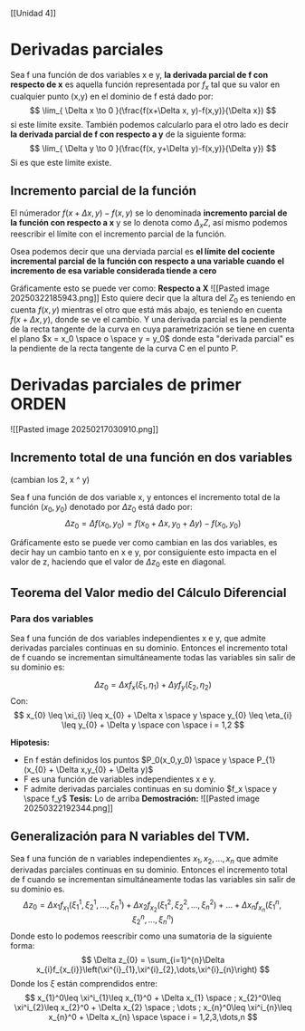 [[Unidad 4]]

# Derivadas parciales

Sea f una función de dos variables x e y, **la derivada parcial de f con respecto de x** es aquella función representada por $f_x$ tal que su valor en cualquier punto (x,y) en el dominio de f está dado por:
$$
\lim_{  \Delta x \to 0 }(\frac{f(x+\Delta x, y)-f(x,y)}{\Delta x}) 
$$
si este límite exsite.
También podemos calcularlo para el otro lado es decir **la derivada parcial de f con respecto a y** de la siguiente forma:
$$
\lim_{  \Delta y \to 0 }(\frac{f(x, y+\Delta y)-f(x,y)}{\Delta y}) 
$$
Si es que este límite existe.

## Incremento parcial de la función

El númerador $f(x + \Delta x, y) - f(x,y)$ se lo denominada **incremento parcial de la función con respecto a x** y se lo denota como $\Delta_xZ$, así mismo podemos reescribir el límite con el incremento parcial de la función.

Osea podemos decir que una derviada parcial es **el límite del cociente incremental parcial de la función con respecto a una variable cuando el incremento de esa variable considerada tiende a cero**

Gráficamente esto se puede ver como:
**Respecto a X**
![[Pasted image 20250322185943.png]]
Esto quiere decir que la altura del $Z_0$ es teniendo en cuenta $f(x,y)$ mientras el otro que está más abajo, es teniendo en cuenta $f(x+ \Delta x, y)$, donde se ve el cambio.
Y una derivada parcial es la pendiente de la recta tangente de la curva en cuya parametrización se tiene en cuenta el plano $x = x_0 \space o \space y = y_0$ donde esta "derivada parcial" es la pendiente de la recta tangente de la curva C en el punto P.



# **Derivadas parciales de primer ORDEN**


![[Pasted image 20250217030910.png]]


## **Incremento total de una función en dos variables**
(cambian los 2, x ^ y)

Sea f una función de dos variable x, y entonces el incremento total de la función $(x_0, y_0)$ denotado por $\Delta z_0$ está dado por:
$$\Delta z_0 =\Delta f(x_0, y_0) = f(x_0 + \Delta x, y_0 + \Delta y) - f(x_0, y_0)$$

Gráficamente esto se puede ver como cambian en las dos variables, es decir hay un cambio tanto en x e y, por consiguiente esto impacta en el valor de z, haciendo que el valor de $\Delta z_0$ este en diagonal.


## Teorema del Valor medio del Cálculo Diferencial
### Para dos variables
Sea f una función de dos variables independientes x e y, que admite derivadas parciales continuas en su dominio. Entonces el incremento total de f cuando se incrementan simultáneamente todas las variables sin salir de su dominio es:

$$
\Delta z_{0} = \Delta xf_{x}(\xi _{1},\eta_{1}) + \Delta yf_{y}(\xi _{2},\eta_{2})
$$
Con:
$$
x_{0} \leq \xi_{i} \leq x_{0} + \Delta x \space y \space y_{0} \leq \eta_{i} \leq y_{0} + \Delta y \space con \space i = 1,2
$$

**Hipotesis:**
- En f están definidos los puntos $P_0(x_0,y_0) \space y \space P_{1}(x_{0} + \Delta x,y_{0} + \Delta y)$
- F es una función de variables independientes x e y.
- F admite derivadas parciales continuas en su dominio $f_x \space y \space f_y$
**Tesis:**
Lo de arriba
**Demostración:**
![[Pasted image 20250322192344.png]]

##  Generalización para N variables del TVM.

Sea f una función de n variables independientes $x_1, x_2, \dots, x_{n}$ que admite derivadas parciales continuas en su dominio. Entonces el incremento total de f cuando se incrementan simultáneamente todas las variables sin salir de su dominio es.
$$
\Delta z_{0} = \Delta x_{1}f_{x_{1}}(\xi_{1}^1,\xi_{2}^1,\dots,\xi_{n}^1) + \Delta x_{2}f_{x_{2}}(\xi_{1}^2,\xi_{2}^2,\dots,\xi_{n}^2) + \dots + \Delta x_{n}f_{x_{n}}(\xi_{1}^n,\xi_{2}^n,\dots,\xi_{n}^n)
$$
Donde esto lo podemos reescribir como una sumatoria de la siguiente forma:
$$
\Delta z_{0} = \sum_{i=1}^{n}\Delta x_{i}f_{x_{i}}\left(\xi^{i}_{1},\xi^{i}_{2},\dots,\xi^{i}_{n}\right)
$$
Donde los $\xi$ están comprendidos entre:
$$
x_{1}^0\leq \xi^i_{1}\leq x_{1}^0 + \Delta x_{1} \space ; x_{2}^0\leq \xi^i_{2}\leq x_{2}^0 + \Delta x_{2} \space ; \dots ; x_{n}^0\leq \xi^i_{n}\leq x_{n}^0 + \Delta x_{n} \space \space i = 1,2,3,\dots,n
$$

